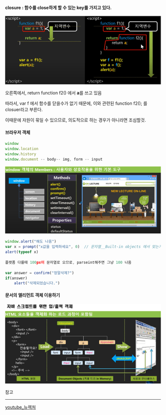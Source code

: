 #### closure : 함수를  close하게 할 수 있는 key를 가지고 있다.

![image-20220503000457266](images/image-20220503000457266.png)

오른쪽에서, return function f2() 에서 **a**를 쓰고 있음 

따라서, var f 에서 함수를 닫을수가 없기 때문에, 이와 관련된 function f2(); 를 closuer라고 부른다.

이때문에 자원이 묶일 수 있으므로, 의도적으로 하는 경우가 아니라면 조심할것.





#### 브라우저 객체

```js
window
window.location
window.history
window.document -- body-- img, form -- input
```

![image-20220503001735982](images/image-20220503001735982.png)

```js
window.alert("해도 나옴")
var x = prompt("x값을 입력하세요", 0)  // 문자열__Built-in objects 에서 맞는거 찾아서 넣기 ex_parseint
alert(typeof x)

플랫폼 다를때 100px이 문자열로 오므로, parseint해주면 그냥 100 나옴

var answer = confirm("정말삭제?")
if(answer)
    alert("삭제되었습니다.")
```



#### 문서의 엘리먼트 객체 이용하기

![image-20220503003822067](images/image-20220503003822067.png)













참고

---

[youtube_뉴렉처](https://www.youtube.com/watch?v=VdKQxYMZw3c&list=PLq8wAnVUcTFWhQrIXNN6kPYXJA6X2IQM4&index=18)